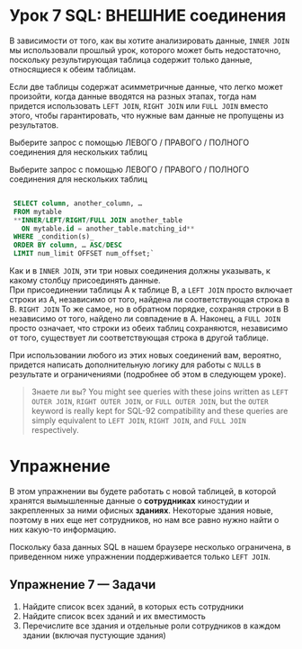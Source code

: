 
# Урок 7 SQL: ВНЕШНИЕ соединения

В зависимости от того, как вы хотите анализировать данные,  `INNER JOIN`  мы использовали прошлый урок, которого может быть недостаточно, поскольку результирующая таблица содержит только данные, относящиеся к обеим таблицам.

Если две таблицы содержат асимметричные данные, что легко может произойти, когда данные вводятся на разных этапах, тогда нам придется использовать  `LEFT JOIN`,  `RIGHT JOIN`  или  `FULL JOIN`  вместо этого, чтобы гарантировать, что нужные вам данные не пропущены из результатов.

Выберите запрос с помощью ЛЕВОГО / ПРАВОГО / ПОЛНОГО соединения для нескольких таблиц

Выберите запрос с помощью ЛЕВОГО / ПРАВОГО / ПОЛНОГО соединения для нескольких таблиц
``` sql

 SELECT column, another_column, …
 FROM mytable
 **INNER/LEFT/RIGHT/FULL JOIN another_table
   ON mytable.id = another_table.matching_id** 
 WHERE _condition(s)_ 
 ORDER BY column, … ASC/DESC
 LIMIT num_limit OFFSET num_offset;`
```
Как и в  `INNER JOIN`, эти три новых соединения должны указывать, к какому столбцу присоединять данные.  
При присоединении таблицы A к таблице B, a  `LEFT JOIN`  просто включает строки из A, независимо от того, найдена ли соответствующая строка в B.  `RIGHT JOIN`  То же самое, но в обратном порядке, сохраняя строки в B независимо от того, найдено ли совпадение в A. Наконец, a  `FULL JOIN`  просто означает, что строки из обеих таблиц сохраняются, независимо от того, существует ли соответствующая строка в другой таблице.

При использовании любого из этих новых соединений вам, вероятно, придется написать дополнительную логику для работы с  `NULL`s в результате и ограничениями (подробнее об этом в следующем уроке).

>Знаете ли вы?
>You might see queries with these joins written as  `LEFT OUTER JOIN`,  `RIGHT OUTER JOIN`, or  `FULL OUTER JOIN`, but the  `OUTER`  keyword is really kept for SQL-92 compatibility and these queries are simply equivalent to  `LEFT JOIN`,  `RIGHT JOIN`, and  `FULL JOIN`  respectively.

# Упражнение

В этом упражнении вы будете работать с новой таблицей, в которой хранятся вымышленные данные о  **сотрудниках**  киностудии и закрепленных за ними офисных  **зданиях**. Некоторые здания новые, поэтому в них еще нет сотрудников, но нам все равно нужно найти о них какую-то информацию.

Поскольку база данных SQL в нашем браузере несколько ограничена, в приведенном ниже упражнении поддерживается только  `LEFT JOIN`.
## Упражнение 7 — Задачи

1.  Найдите список всех зданий, в которых есть сотрудники
2.  Найдите список всех зданий и их вместимость
3.  Перечислите все здания и отдельные роли сотрудников в каждом здании (включая пустующие здания)